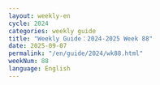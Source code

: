 ```yaml
---
layout: weekly-en
cycle: 2024
categories: weekly guide
title: "Weekly Guide：2024-2025 Week 88"
date: 2025-09-07
permalink: "/en/guide/2024/wk88.html"
weekNum: 88
language: English
---
```

